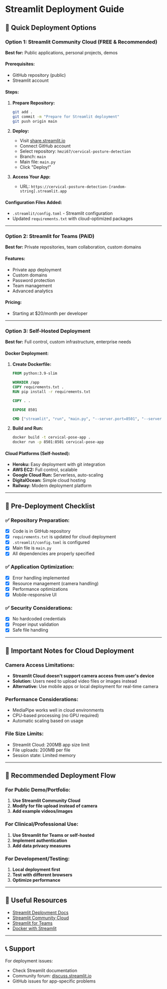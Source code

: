 # Streamlit Deployment Guide

## 🚀 Quick Deployment Options

### Option 1: Streamlit Community Cloud (FREE & Recommended)

**Best for:** Public applications, personal projects, demos

#### Prerequisites:
- GitHub repository (public)
- Streamlit account

#### Steps:
1. **Prepare Repository:**
   ```bash
   git add .
   git commit -m "Prepare for Streamlit deployment"
   git push origin main
   ```

2. **Deploy:**
   - Visit [share.streamlit.io](https://share.streamlit.io)
   - Connect GitHub account
   - Select repository: `hmzi67/cervical-posture-detection`
   - Branch: `main`
   - Main file: `main.py`
   - Click "Deploy!"

3. **Access Your App:**
   - URL: `https://cervical-posture-detection-[random-string].streamlit.app`

#### Configuration Files Added:
- `.streamlit/config.toml` - Streamlit configuration
- Updated `requirements.txt` with cloud-optimized packages

---

### Option 2: Streamlit for Teams (PAID)

**Best for:** Private repositories, team collaboration, custom domains

#### Features:
- Private app deployment
- Custom domains
- Password protection
- Team management
- Advanced analytics

#### Pricing:
- Starting at $20/month per developer

---

### Option 3: Self-Hosted Deployment

**Best for:** Full control, custom infrastructure, enterprise needs

#### Docker Deployment:

1. **Create Dockerfile:**
   ```dockerfile
   FROM python:3.9-slim

   WORKDIR /app
   COPY requirements.txt .
   RUN pip install -r requirements.txt

   COPY . .

   EXPOSE 8501

   CMD ["streamlit", "run", "main.py", "--server.port=8501", "--server.address=0.0.0.0"]
   ```

2. **Build and Run:**
   ```bash
   docker build -t cervical-pose-app .
   docker run -p 8501:8501 cervical-pose-app
   ```

#### Cloud Platforms (Self-hosted):
- **Heroku:** Easy deployment with git integration
- **AWS EC2:** Full control, scalable
- **Google Cloud Run:** Serverless, auto-scaling
- **DigitalOcean:** Simple cloud hosting
- **Railway:** Modern deployment platform

---

## 🔧 Pre-Deployment Checklist

### ✅ Repository Preparation:
- [x] Code is in GitHub repository
- [x] `requirements.txt` is updated for cloud deployment
- [x] `.streamlit/config.toml` is configured
- [x] Main file is `main.py`
- [x] All dependencies are properly specified

### ✅ Application Optimization:
- [x] Error handling implemented
- [x] Resource management (camera handling)
- [x] Performance optimizations
- [x] Mobile-responsive UI

### ✅ Security Considerations:
- [x] No hardcoded credentials
- [x] Proper input validation
- [x] Safe file handling

---

## 🚨 Important Notes for Cloud Deployment

### Camera Access Limitations:
- **Streamlit Cloud doesn't support camera access from user's device**
- **Solution:** Users need to upload video files or images instead
- **Alternative:** Use mobile apps or local deployment for real-time camera

### Performance Considerations:
- MediaPipe works well in cloud environments
- CPU-based processing (no GPU required)
- Automatic scaling based on usage

### File Size Limits:
- Streamlit Cloud: 200MB app size limit
- File uploads: 200MB per file
- Session state: Limited memory

---

## 🎯 Recommended Deployment Flow

### For Public Demo/Portfolio:
1. **Use Streamlit Community Cloud**
2. **Modify for file upload instead of camera**
3. **Add example videos/images**

### For Clinical/Professional Use:
1. **Use Streamlit for Teams or self-hosted**
2. **Implement authentication**
3. **Add data privacy measures**

### For Development/Testing:
1. **Local deployment first**
2. **Test with different browsers**
3. **Optimize performance**

---

## 🔗 Useful Resources

- [Streamlit Deployment Docs](https://docs.streamlit.io/streamlit-community-cloud)
- [Streamlit Community Cloud](https://share.streamlit.io)
- [Streamlit for Teams](https://streamlit.io/cloud)
- [Docker with Streamlit](https://docs.streamlit.io/knowledge-base/tutorials/deploy/docker)

---

## 📞 Support

For deployment issues:
- Check Streamlit documentation
- Community forum: [discuss.streamlit.io](https://discuss.streamlit.io)
- GitHub issues for app-specific problems
